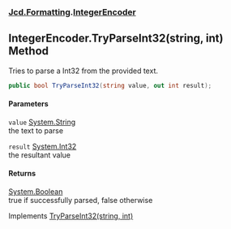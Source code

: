 ### [Jcd.Formatting](Jcd_Formatting.md 'Jcd.Formatting').[IntegerEncoder](Jcd_Formatting_IntegerEncoder.md 'Jcd.Formatting.IntegerEncoder')
## IntegerEncoder.TryParseInt32(string, int) Method
Tries to parse a Int32 from the provided text.  
```csharp
public bool TryParseInt32(string value, out int result);
```
#### Parameters
<a name='Jcd_Formatting_IntegerEncoder_TryParseInt32(string_int)_value'></a>
`value` [System.String](https://docs.microsoft.com/en-us/dotnet/api/System.String 'System.String')  
the text to parse
  
<a name='Jcd_Formatting_IntegerEncoder_TryParseInt32(string_int)_result'></a>
`result` [System.Int32](https://docs.microsoft.com/en-us/dotnet/api/System.Int32 'System.Int32')  
the resultant value
  
#### Returns
[System.Boolean](https://docs.microsoft.com/en-us/dotnet/api/System.Boolean 'System.Boolean')  
true if successfully parsed, false otherwise

Implements [TryParseInt32(string, int)](Jcd_Formatting_IIntegerParser_TryParseInt32(string_int).md 'Jcd.Formatting.IIntegerParser.TryParseInt32(string, int)')  
